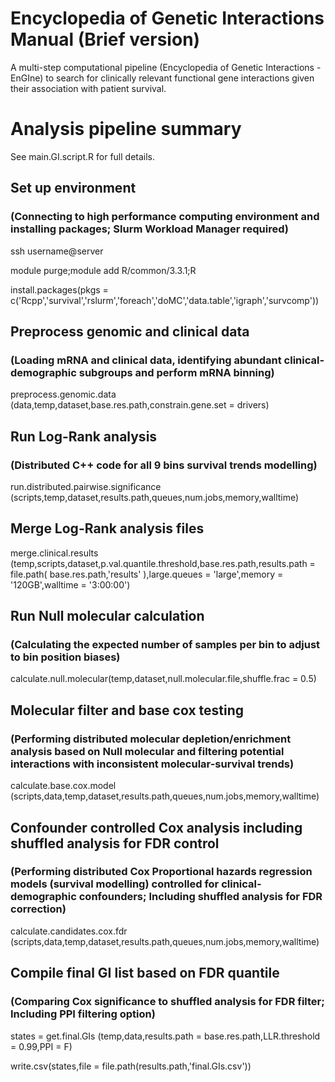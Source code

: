 # Encyclopedia of Genetic Interactions Manual (Brief version)

A multi-step computational pipeline (Encyclopedia of Genetic Interactions - EnGIne) to search for clinically relevant functional gene interactions given their association with patient survival.

# Analysis pipeline summary
See main.GI.script.R for full details.

  ## Set up environment
  ### (Connecting to high performance computing environment and installing packages; Slurm Workload Manager required)
  ssh username@server
  
  module purge;module add R/common/3.3.1;R
  
  install.packages(pkgs = c('Rcpp','survival','rslurm','foreach','doMC','data.table','igraph','survcomp'))

  ## Preprocess genomic and clinical data
  ### (Loading mRNA and clinical data, identifying abundant clinical-demographic subgroups and perform mRNA binning)
  preprocess.genomic.data (data,temp,dataset,base.res.path,constrain.gene.set = drivers)
  
  ## Run Log-Rank analysis
  ### (Distributed C++ code for all 9 bins survival trends modelling)
  run.distributed.pairwise.significance (scripts,temp,dataset,results.path,queues,num.jobs,memory,walltime)

  ## Merge Log-Rank analysis files
  merge.clinical.results (temp,scripts,dataset,p.val.quantile.threshold,base.res.path,results.path = file.path( base.res.path,'results' ),large.queues = 'large',memory = '120GB',walltime = '3:00:00')

  ## Run Null molecular calculation
  ### (Calculating the expected number of samples per bin to adjust to bin position biases)
  calculate.null.molecular(temp,dataset,null.molecular.file,shuffle.frac = 0.5)

  ## Molecular filter and base cox testing
  ### (Performing distributed molecular depletion/enrichment analysis based on Null molecular and filtering potential interactions with inconsistent molecular-survival trends)
  calculate.base.cox.model (scripts,data,temp,dataset,results.path,queues,num.jobs,memory,walltime)

  ## Confounder controlled Cox analysis including shuffled analysis for FDR control
  ### (Performing distributed Cox Proportional hazards regression models (survival modelling) controlled for clinical-demographic confounders; Including shuffled analysis for FDR correction)
  calculate.candidates.cox.fdr (scripts,data,temp,dataset,results.path,queues,num.jobs,memory,walltime)
  
  ## Compile final GI list based on FDR quantile
  ### (Comparing Cox significance to shuffled analysis for FDR filter; Including PPI filtering option)
  states = get.final.GIs (temp,data,results.path = base.res.path,LLR.threshold = 0.99,PPI = F)
  
  write.csv(states,file = file.path(results.path,'final.GIs.csv'))
